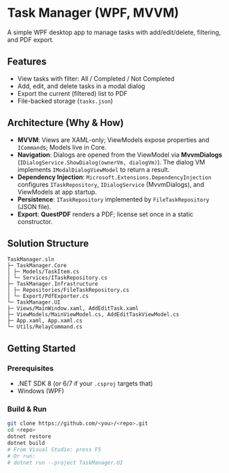 # Task Manager (WPF, MVVM)

A simple WPF desktop app to manage tasks with add/edit/delete, filtering, and PDF export.

## Features
- View tasks with filter: All / Completed / Not Completed
- Add, edit, and delete tasks in a modal dialog
- Export the current (filtered) list to PDF
- File-backed storage (`tasks.json`)

## Architecture (Why & How)
- **MVVM**: Views are XAML-only; ViewModels expose properties and `ICommand`s; Models live in Core.
- **Navigation**: Dialogs are opened from the ViewModel via **MvvmDialogs** (`IDialogService.ShowDialog(ownerVm, dialogVm)`). The dialog VM implements `IModalDialogViewModel` to return a result.
- **Dependency Injection**: `Microsoft.Extensions.DependencyInjection` configures `ITaskRepository`, `IDialogService` (MvvmDialogs), and ViewModels at app startup.
- **Persistence**: `ITaskRepository` implemented by `FileTaskRepository` (JSON file).
- **Export**: **QuestPDF** renders a PDF; license set once in a static constructor.

## Solution Structure
~~~
TaskManager.sln
├─ TaskManager.Core
│ ├─ Models/TaskItem.cs
│ └─ Services/ITaskRepository.cs
├─ TaskManager.Infrastructure
│ ├─ Repositories/FileTaskRepository.cs
│ └─ Export/PdfExporter.cs
└─ TaskManager.UI
├─ Views/MainWindow.xaml, AddEditTask.xaml
├─ ViewModels/MainViewModel.cs, AddEditTaskViewModel.cs
├─ App.xaml, App.xaml.cs
└─ Utils/RelayCommand.cs
~~~

## Getting Started

### Prerequisites
- .NET SDK 8 (or 6/7 if your `.csproj` targets that)
- Windows (WPF)

### Build & Run
```bash
git clone https://github.com/<you>/<repo>.git
cd <repo>
dotnet restore
dotnet build
# From Visual Studio: press F5
# Or run:
# dotnet run --project TaskManager.UI

